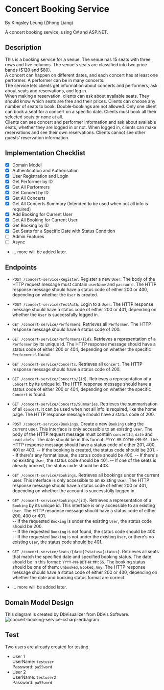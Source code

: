 # Concert Booking Service  
By Kingsley Leung (Zihong Liang)  

A concert booking service, using C# and ASP.NET.  

## Description  
This is a booking service for a venue. The venue has 15 seats with three rows and five columns. The venue's seats are classified into two price bands ($120 and $80).  
A concert can happen on different dates, and each concert has at least one performer. A performer can be in many concerts.  
The service lets clients get information about concerts and performers, ask about seats and reservations, and log in.  
When making a reservation, clients can ask about available seats. They should know which seats are free and their prices. Clients can choose any number of seats to book. Double-bookings are not allowed. Only one client can book a seat for a concert on a specific date. Clients must book all their selected seats or none at all.  
Clients can see concert and performer information and ask about available seats, whether they are logged in or not. When logged in, clients can make reservations and see their own reservations. Clients cannot see other guests’ reservation information.  

## Implementation Checklist
- [x] Domain Model  
- [x] Authentication and Authorisation  
- [x] User Registration and Login  
- [x] Get Performer by ID  
- [x] Get All Performers  
- [x] Get Concert by ID  
- [x] Get All Concerts  
- [x] Get All Concerts Summary (Intended to be used when not all info is required)  
- [x] Add Booking for Current User  
- [x] Get All Booking for Current User  
- [x] Get Booking by ID  
- [x] Get Seats for a Specific Date with Status Condition  
- [ ] Admin Features  
- [ ] Async  
- ... more will be added later.

## Endpoints  
- `POST /concert-service/Register`. Register a new `User`. The body of the HTTP request message must contain `userName` and `password`. The HTTP response message should have a status code of either 200 or 400, depending on whether the `User` is created.  
- `POST /concert-service/TestAuth`. Login to a `User`. The HTTP response message should have a status code of either 200 or 401, depending on whether the `User` is successfully logged in.  
- `GET /concert-service/Performers`. Retrieves all `Performer`. The HTTP response message should have a status code of 200.  
- `GET /concert-service/Performers/{id}`. Retrieves a representation of a `Performer` by its unique id. The HTTP response message should have a status code of either 200 or 404, depending on whether the specific `Performer` is found.  
- `GET /concert-service/Concerts`. Retrieves all `Concert`. The HTTP response message should have a status code of 200.  
- `GET /concert-service/Concerts/{id}`. Retrieves a representation of a `Concert` by its unique id.  The HTTP response message should have a status code of either 200 or 404, depending on whether the specific `Concert` is found.  
- `GET /concert-service/Concerts/Summaries`. Retrieves the summarisation of all `Concert`. It can be used when not all info is required, like the home page. The HTTP response message should have a status code of 200.  
- `POST /concert-service/Bookings`. Create a new `Booking` using the current user. This interface is only accessible to an existing `User`. The body of the HTTP request message must contain `concertId`, `date` and `seatLabels`. The date should be in this format: `YYYY-MM-DDTHH:MM:SS`. The HTTP response message should have a status code of either 201, 400, 401 or 403. 
-- If the booking is created, the status code should be 201. 
-- If there's any format issue, the status code should be 400. 
-- If there's no existing `User`, the status code should be 401.
-- If one of the seats is already booked, the status code should be 403.  
- `GET /concert-service/Bookings`. Retrieves all bookings under the current user. This interface is only accessible to an existing `User`. The HTTP response message should have a status code of either 200 or 401, depending on whether the account is successfully logged in.  
- `GET /concert-service/Bookings/{id}`. Retrieves a representation of a `Booking` by its unique id. This interface is only accessible to an existing `User`. The HTTP response message should have a status code of either 200, 400 or 401.  
-- If the requested `Booking` is under the existing `User`, the status code should be 200.  
-- If the requested `Booking` is not found, the status code should be 400.  
-- If the requested `Booking` is not under the existing `User`, or there's no existing `User`, the status code should be 401.  
- `GET /concert-service/Seats/{date}?status={status}`. Retrieves all seats that match the specified date and specified booking status. The date should be in this format: `YYYY-MM-DDTHH:MM:SS`. The booking status should be one of them: `Unbooked`, `Booked`, `Any`. The HTTP response message should have a status code of either 200 or 400, depending on whether the date and booking status format are correct.  

- ... more will be added later.

## Domain Model Design
This diagram is created by DbVisualizer from DbVis Software.  
![concert-booking-service-csharp-erdiagram](https://github.com/user-attachments/assets/80c28041-debb-4260-b20e-3666a5c4c032)

## Test
Two users are already created for testing.  
- User 1  
UserName: `testuser`  
Password: `pa55word`  
- User 2  
UserName: `testuser2`  
Password: `pa55word`  
